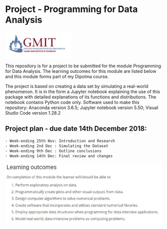 # Project - Programming for Data Analysis

![](GMIT.JPG)


This repository is for a project to be submitted for the module Programming for Data Analysis.
The learning outcomes for this module are listed below and this module forms part of my Dipolma course.

The project is based on creating a data set by simulating a real-world phenomenon.
It is in the form a Jupyter notebook explaining the use of this package with detailed explanations of its functions and distributions.
The notebook contains Python code only.
Software used to make this repository: Anaconda version 3.6.5; Jupyter notebook version 5.50; Visual Studio Code version 1.28.2

## Project plan - due date 14th December 2018:
	- Week-ending 25th Nov: Introduction and Research
	- Week-ending 2nd Dec : Simulating the Dataset
	- Week-ending 9th Dec : Outline conclusions
	- Week-ending 14th Dec: Final review and changes


![module outcomes](https://raw.githubusercontent.com/mikequaid/data/master/outcomes1.JPG)
